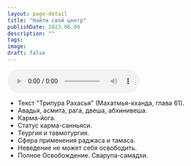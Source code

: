 ```yaml
---
layout: page-detail
title: "Найти свой центр"
publishDate: 2023.06.09
description: ""
tags:
image:
draft: false
---
```


<audio title="2023.06.09 - Найти свой центр.mp3" src="https://filer-api.advayta.org/v1.0/public/files/73996" controls=""></audio>

* Текст "Трипура Рахасья" (Махатмья-кханда, глава 61).
* Авадья, асмита, рага, двеша, абхинивеша.
* Карма-йога.
* Статус карма-санньяси.
* Теургия и тавмотургия.
* Сфера применения раджаса и тамаса.
* Неведение не может себя освободить.
* Полное Освобождение. Сварупа-самадхи.

  
